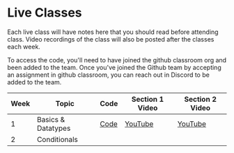 # Live Classes

Each live class will have notes here that you should read before attending class.
Video recordings of the class will also be posted after the classes each week.

To access the code, you'll need to have joined the github classroom org and been
added to the team. Once you've joined the Github team by accepting an assignment
in github classroom, you can reach out in Discord to be added to the team.

| Week | Topic              | Code            | Section 1 Video       | Section 2 Video       |
| ---- | ------------------ | --------------- | --------------------- | --------------------- |
| 1    | Basics & Datatypes | [Code][w1-code] | [YouTube][w1-video-1] | [YouTube][w1-video-2] |
| 2    | Conditionals       |                 |                       |                       |

[w1-code]: https://github.com/kibo-programming-1-oct-22/live-classes-code/tree/main/class1
[w1-video-1]: https://youtu.be/65054g99EAY
[w1-video-2]: https://youtu.be/QM6WM_2MmK4
